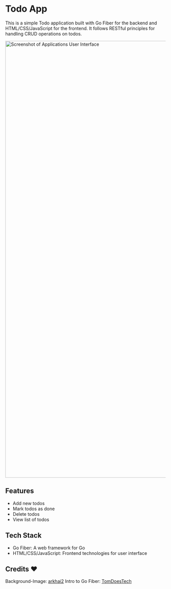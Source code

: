 # Todo App
This is a simple Todo application built with Go Fiber for the backend and HTML/CSS/JavaScript for the frontend. It follows RESTful principles for handling CRUD operations on todos.

<img width="1374" alt="Screenshot of Applications User Interface" src="https://github.com/sophie4075/go-todo-app/assets/114300675/93a41651-8af2-4518-9af3-ad55bb477e80">


## Features
- Add new todos
- Mark todos as done
- Delete todos
- View list of todos

## Tech Stack
- Go Fiber: A web framework for Go
- HTML/CSS/JavaScript: Frontend technologies for user interface

## Credits ❤️
Background-Image: [arkhai2](https://old.reddit.com/user/arkhai2)
Intro to Go Fiber: [TomDoesTech](https://www.youtube.com/watch?v=QevhhM_QfbM&t=1528s)
